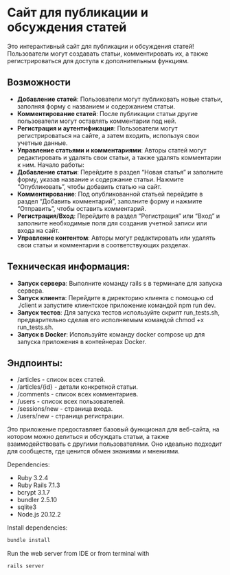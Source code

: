 # Сайт для публикации и обсуждения статей
Это интерактивный сайт для публикации и обсуждения статей! Пользователи могут создавать статьи, комментировать их, а также регистрироваться для доступа к дополнительным функциям.

## Возможности

- **Добавление статей**: Пользователи могут публиковать новые статьи, заполняя форму с названием и содержанием статьи.
- **Комментирование статей**: После публикации статьи другие пользователи могут оставлять комментарии под ней.
- **Регистрация и аутентификация**: Пользователи могут регистрироваться на сайте, а затем входить, используя свои учетные данные.
- **Управление статьями и комментариями**: Авторы статей могут редактировать и удалять свои статьи, а также удалять комментарии к ним.
Начало работы:
- **Добавление статьи**: Перейдите в раздел “Новая статья” и заполните форму, указав название и содержание статьи. Нажмите “Опубликовать”, чтобы добавить статью на сайт.
- **Комментирование**: Под опубликованной статьей перейдите в раздел “Добавить комментарий”, заполните форму и нажмите “Отправить”, чтобы оставить комментарий.
- **Регистрация/Вход**: Перейдите в раздел “Регистрация” или “Вход” и заполните необходимые поля для создания учетной записи или входа на сайт.
- **Управление контентом**: Авторы могут редактировать или удалять свои статьи и комментарии в соответствующих разделах.


## Техническая информация:
- **Запуск сервера**: Выполните команду rails s в терминале для запуска сервера.
- **Запуск клиента**: Перейдите в директорию клиента с помощью cd ./client и запустите клиентское приложение командой npm run dev.
- **Запуск тестов**: Для запуска тестов используйте скрипт run_tests.sh, предварительно сделав его исполняемым командой chmod +x run_tests.sh.
- **Запуск в Docker**: Используйте команду docker compose up для запуска приложения в контейнерах Docker.

## Эндпоинты:
- /articles - список всех статей.
- /articles/{id} - детали конкретной статьи.
- /comments - список всех комментариев.
- /users - список всех пользователей.
- /sessions/new - страница входа.
- /users/new - страница регистрации.

Это приложение предоставляет базовый функционал для веб-сайта, на котором можно делиться и обсуждать статьи, а также взаимодействовать с другими пользователями. Оно идеально подходит для сообществ, где ценится обмен знаниями и мнениями.


Dependencies:
- Ruby 3.2.4
- Ruby Rails 7.1.3
- bcrypt 3.1.7
- bundler 2.5.10
- sqlite3
- Node.js 20.12.2


Install dependencies:
```bash
bundle install
```

Run the web server from IDE or from terminal with
```bash
rails server
```
